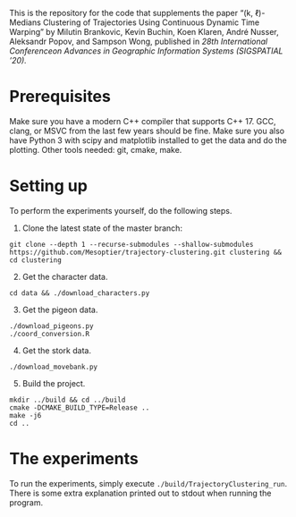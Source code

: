 This is the repository for the code that supplements the paper
“(k, ℓ)-Medians Clustering of Trajectories Using Continuous Dynamic Time Warping”
by Milutin Brankovic, Kevin Buchin, Koen Klaren, André Nusser, Aleksandr Popov,
and Sampson Wong, published in _28th International Conferenceon Advances in
Geographic Information Systems (SIGSPATIAL ’20)._

# Prerequisites
Make sure you have a modern C++ compiler that supports C++ 17.
GCC, clang, or MSVC from the last few years should be fine.
Make sure you also have Python 3 with scipy and matplotlib installed to get the
data and do the plotting.
Other tools needed: git, cmake, make.

# Setting up
To perform the experiments yourself, do the following steps.
1. Clone the latest state of the master branch:
```
git clone --depth 1 --recurse-submodules --shallow-submodules https://github.com/Mesoptier/trajectory-clustering.git clustering && cd clustering
```
2. Get the character data.
```
cd data && ./download_characters.py
```
3. Get the pigeon data.
```
./download_pigeons.py
./coord_conversion.R
```
4. Get the stork data.
```
./download_movebank.py
```
5. Build the project.
```
mkdir ../build && cd ../build
cmake -DCMAKE_BUILD_TYPE=Release ..
make -j6
cd ..
```

# The experiments
To run the experiments, simply execute `./build/TrajectoryClustering_run`.
There is some extra explanation printed out to stdout when running the program.
